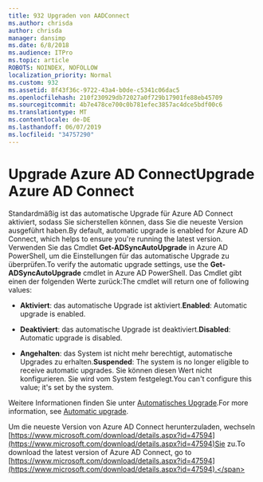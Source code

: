 ```yaml
---
title: 932 Upgraden von AADConnect
ms.author: chrisda
author: chrisda
manager: dansimp
ms.date: 6/8/2018
ms.audience: ITPro
ms.topic: article
ROBOTS: NOINDEX, NOFOLLOW
localization_priority: Normal
ms.custom: 932
ms.assetid: 8f43f36c-9722-43a4-b0de-c5341c06dac5
ms.openlocfilehash: 210f230929db72027a0f729b17901fe88eb45709
ms.sourcegitcommit: 4b7e478ce700c0b781efec3857ac4dce5bdf00c6
ms.translationtype: MT
ms.contentlocale: de-DE
ms.lasthandoff: 06/07/2019
ms.locfileid: "34757290"
---
```

# <a name="upgrade-azure-ad-connect"></a><span data-ttu-id="ecce3-102">Upgrade Azure AD Connect</span><span class="sxs-lookup"><span data-stu-id="ecce3-102">Upgrade Azure AD Connect</span></span>

<span data-ttu-id="ecce3-103">Standardmäßig ist das automatische Upgrade für Azure AD Connect aktiviert, sodass Sie sicherstellen können, dass Sie die neueste Version ausgeführt haben.</span><span class="sxs-lookup"><span data-stu-id="ecce3-103">By default, automatic upgrade is enabled for Azure AD Connect, which helps to ensure you're running the latest version.</span></span> <span data-ttu-id="ecce3-104">Verwenden Sie das Cmdlet **Get-ADSyncAutoUpgrade** in Azure AD PowerShell, um die Einstellungen für das automatische Upgrade zu überprüfen.</span><span class="sxs-lookup"><span data-stu-id="ecce3-104">To verify the automatic upgrade settings, use the **Get-ADSyncAutoUpgrade** cmdlet in Azure AD PowerShell.</span></span> <span data-ttu-id="ecce3-105">Das Cmdlet gibt einen der folgenden Werte zurück:</span><span class="sxs-lookup"><span data-stu-id="ecce3-105">The cmdlet will return one of following values:</span></span> 

- <span data-ttu-id="ecce3-106">**Aktiviert**: das automatische Upgrade ist aktiviert.</span><span class="sxs-lookup"><span data-stu-id="ecce3-106">**Enabled**: Automatic upgrade is enabled.</span></span>

- <span data-ttu-id="ecce3-107">**Deaktiviert**: das automatische Upgrade ist deaktiviert.</span><span class="sxs-lookup"><span data-stu-id="ecce3-107">**Disabled**: Automatic upgrade is disabled.</span></span>

- <span data-ttu-id="ecce3-108">**Angehalten**: das System ist nicht mehr berechtigt, automatische Upgrades zu erhalten.</span><span class="sxs-lookup"><span data-stu-id="ecce3-108">**Suspended**: The system is no longer eligible to receive automatic upgrades.</span></span> <span data-ttu-id="ecce3-109">Sie können diesen Wert nicht konfigurieren. Sie wird vom System festgelegt.</span><span class="sxs-lookup"><span data-stu-id="ecce3-109">You can't configure this value; it's set by the system.</span></span> 

<span data-ttu-id="ecce3-110">Weitere Informationen finden Sie unter [Automatisches Upgrade](https://docs.microsoft.com/azure/active-directory/connect/active-directory-aadconnect-feature-automatic-upgrade).</span><span class="sxs-lookup"><span data-stu-id="ecce3-110">For more information, see [Automatic upgrade](https://docs.microsoft.com/azure/active-directory/connect/active-directory-aadconnect-feature-automatic-upgrade).</span></span>

<span data-ttu-id="ecce3-111">Um die neueste Version von Azure AD Connect herunterzuladen, wechseln [https://www.microsoft.com/download/details.aspx?id=47594](https://www.microsoft.com/download/details.aspx?id=47594)Sie zu.</span><span class="sxs-lookup"><span data-stu-id="ecce3-111">To download the latest version of Azure AD Connect, go to [https://www.microsoft.com/download/details.aspx?id=47594](https://www.microsoft.com/download/details.aspx?id=47594).</span></span>
